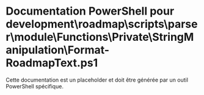 # Documentation PowerShell pour development\roadmap\scripts\parser\module\Functions\Private\StringManipulation\Format-RoadmapText.ps1

Cette documentation est un placeholder et doit être générée par un outil PowerShell spécifique.
